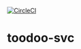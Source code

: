[![CircleCI](https://circleci.com/gh/ScottHensen/toodoo-svc.svg?style=svg)](https://circleci.com/gh/ScottHensen/toodoo-svc)

# toodoo-svc
